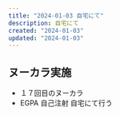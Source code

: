 ```yaml
---
title: "2024-01-03 自宅にて"
description: 自宅にて
created: "2024-01-03"
updated: "2024-01-03"
---
```


## ヌーカラ実施

- １７回目のヌーカラ
- EGPA 自己注射 自宅にて行う
